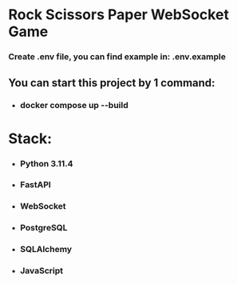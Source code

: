 **<h1> Rock Scissors Paper WebSocket Game </h1>**
**<h3> Create .env file, you can find example in: .env.example </h2>**
**<h2> You can start this project by 1 command:</h2>**
- **<h3> docker compose up --build </h3>**


**<h1> Stack: </h1>**
- **<h3> Python 3.11.4 </h3>**
- **<h3> FastAPI </h3>**
- **<h3> WebSocket </h3>**
- **<h3> PostgreSQL </h3>**
- **<h3> SQLAlchemy </h3>**
- **<h3> JavaScript </h3>**
